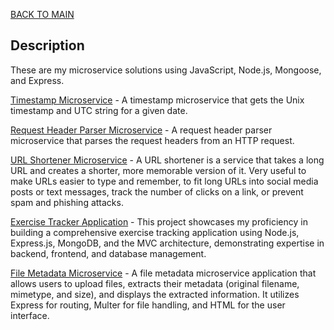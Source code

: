 [BACK TO MAIN](https://github.com/TracyChacon)

## Description

These are my microservice solutions using JavaScript, Node.js, Mongoose, and Express.

[Timestamp Microservice](https://github.com/TracyChacon/Projects-freeCodeCamp.org/tree/master/06%20Back%20End%20Development%20and%20APIs/01%20Project%20Timestamp%20Microservice) - A timestamp microservice that gets the Unix timestamp and UTC string for a given date.

[Request Header Parser Microservice](https://github.com/TracyChacon/Projects-freeCodeCamp.org/tree/master/06%20Back%20End%20Development%20and%20APIs/02%20Project%20Headparser) - A request header parser microservice that parses the request headers from an HTTP request.

[URL Shortener Microservice](https://github.com/TracyChacon/Projects-freeCodeCamp.org/tree/master/06%20Back%20End%20Development%20and%20APIs/03%20Project%20URL%20Shortener%20Microservice) - A URL shortener is a service that takes a long URL and creates a shorter, more memorable version of it. Very useful to make URLs easier to type and remember, to fit long URLs into social media posts or text messages, track the number of clicks on a link, or prevent spam and phishing attacks.


[Exercise Tracker Application](https://github.com/TracyChacon/Projects-freeCodeCamp.org/tree/master/06%20Back%20End%20Development%20and%20APIs/04%20Project%20Exercise%20Tracker) - This project showcases my proficiency in building a comprehensive exercise tracking application using Node.js, Express.js, MongoDB, and the MVC architecture, demonstrating expertise in backend, frontend, and database management.

[File Metadata Microservice](https://github.com/TracyChacon/Projects-freeCodeCamp.org/tree/master/06%20Back%20End%20Development%20and%20APIs/05%20Project%20File%20Metadata%20Microservice) - A file metadata microservice application that allows users to upload files, extracts their metadata (original filename, mimetype, and size), and displays the extracted information. It utilizes Express for routing, Multer for file handling, and HTML for the user interface.
